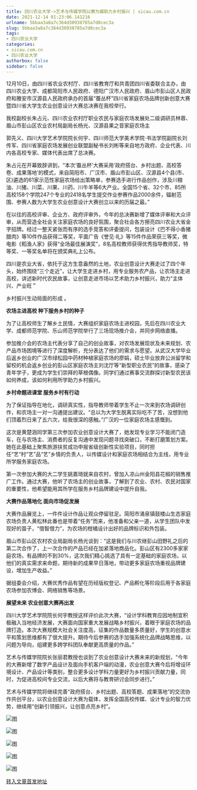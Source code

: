 ```yaml
---
title: 四川农业大学->艺术与传媒学院以赛为媒助力乡村振兴 | sicau.com.cn
date: 2021-12-14 01:23:06.141216
urlname: 5bbaa3a8a7c364d30938785a7d8cec3a
slug: 5bbaa3a8a7c364d30938785a7d8cec3a
tags: 
- 四川农业大学
categories:
- sicau.com.cn
- 四川农业大学
authorbox: false
sidebar: false
---
```

12月10日，由四川省农业农村厅、四川省教育厅和共青团四川省委联合主办，由四川农业大学、成都简阳市人民政府、德阳广汉市人民政府、眉山市彭山区人民政府和雅安市汉源县人民政府承办的首届“蚕丛杯”四川省家庭农场品牌创新创意大赛暨四川省大学生农业创意设计大赛总决赛在我校举行。

我校副校长朱占元、四川农业农村厅职业农民与家庭农场发展处二级调研员林蓉、眉山市彭山区农业农村局副局长杨光、汉源县果之音家庭农场主
<!--more-->
郭先义、四川大学艺术学院院长何宇、四川师范大学美术学院·书法学院副院长刘传军、四川省家庭农场发展创业联盟副秘书长刘彬等来自地方政府、企业代表、川内各高校专家、媒体代表出席了总决赛。

朱占元在开幕致辞讲到，“本次‘蚕丛杯’大赛采用‘政府搭台、乡村出题、高校答卷、成果落地’的模式，来自简阳市、广汉市、眉山市彭山区、汉源县4个县(市、区)遴选的61家示范性家庭农场给出策略单，参赛选手进行作品创作，涉及川粮油、川猪、川菜、川果、川药、川牛羊等6大产业。全国15个省、32个市、85所高校158个学院247个专业的2418名学生提交作业参赛作品2000余件，辐射范围、参赛人数为大学生农业创意设计大赛创立以来的历届之最。”

在以往的高校评审、企业方、政府评审外，今年的总决赛新增了媒体评审和大众评审，从而营造全社会关注家庭农场的良好氛围，聚合社会各方擦亮四川农业大省金字招牌。经过一整天紧张而有序的选手竞答和评委提问，包装设计《巴不得小香猪腊肉》等10件作品获得二等奖，平面广告《誉见·礼》等15件作品荣获三等奖，微电影《稻渔人家》获得“全场最佳展演奖”，8名高校教师获得优秀指导教师奖，特等奖、一等奖名单将在颁奖典礼上公布。

四川是农业大省，依托于这方生意盎然的土地，农业创意设计大赛走过了四个年头，始终围绕“三个走近”，让大学生走进乡村，用专业服务农产品，让农场主走进高校，讲述新时代农民故事，让创意走进市场以艺术助力乡村振兴，助力“主体兴、产业旺＂

乡村振兴生动局面的形成 。

**农场主进高校 种下服务乡村的种子**

为了让高校师生了解乡土民情，大赛组织家庭农场主进校园，先后在四川农业大学、成都师范学院、乐山师范学院举行了三场现场推介会，并同步网络直播。

参加推介会的农场主代表分享了自己的创业故事，对农场发展现状及未来规划、农产品市场困境等进行了深度解析，充分表达了他们的需求与愿望。从武汉大学毕业后返乡创业的广汉市绿松园中药材种植家庭农场的廖娟，硕士毕业放弃公派留学和留校的机会返乡创业的彭山区家庭农场主刘沈厅等“新型职业农民”的故事，感染了青年学子，更成为学生们崇拜的草根偶像。同学们通过赛事交流群探讨新型农民该如何养成，该如何利用所学助力乡村振兴。

**乡村命题进课堂 服务乡村有行动**

为了保证指导在地化，调研真实性，指导教师带着学生不止一次来到农场调研创作，和农场主一对一沟通提出建议。“总以为大学生脱离实际吃不了苦，没想到他们顶着烈日来了五六次，给我很深的感触。”广汉的一位家庭农场主感慨到。

这次是黄楚涵同学第三次参加农业创意设计大赛了，她发现专业学习不能闭门造车，在与农场主、消费者的反复沟通中发现问题寻找突破口，不断打磨策划方案。她在此基础上聚焦旅游扶贫成功申报省级创新性实验项目，同时担任“艺“村“艺”品“艺”乡情的负责人，以传媒设计和家庭农场相结合为主线，用专业所学服务家庭农场。

第一次参加大赛的大二学生姚嘉琦就来自农村，曾加入凉山州金阳县花椒的销售推广工作。通过大赛，他听了农场主的创业故事，了解到了农业、农村、农民对国家的重要性，他希望能用其所学在服务乡村品牌建设中提升自我。

**大赛作品落地化 面向市场促发展**

大赛作品展览上，一件件设计作品让观众停留驻足。简阳市涌泉镇鼓楼山生态家庭农场负责人黄松林此番也是带着“任务”而来，他准备和父亲一道，从学生团队中发现好的苗子，“借智借力”，为农场的柑橘设计出好的品牌标识和外包装。

眉山市彭山区农村农业局副局长杨光谈到：“这是我们与川农继彭山田野礼之后的第二次合作了，上一次合作的产品已经在加紧落地商品化。彭山区有2300多家家庭农场，有品牌的不到30%，这次我们精心挑选了具有一定基础的家庭农场，以他们的真实需求来命题，期待新的成果早日落地，带动更多家庭农场重视品牌建设，增加生产收益。”

据组委会介绍，大赛优秀作品有望在历经版权登记、产品孵化等阶段后用于各家庭农场参加农博会、网络销售等场景。

**展望未来 农业创意大赛再出发**

四川大学艺术学院院长何宇教授这样评价此次大赛，“设计学科教育应因地制宜积极融入当地经济发展，大赛面向国家重大发展战略乡村振兴，着眼于家庭农场的品牌打造。本次大赛规模大社会关注度高，征集的作品数量多质量好，学生的创意水平和策划思维都有了很大提升。期待今后参赛的选手加强系统化品牌战略思维，以问题为导向，组建更多跨学科团队奉献更高质量的作品。”

艺术与传媒学院院长张丽君教授也谈到了农业创意设计大赛未来的新规划，“今年的大赛新增了数字产品设计及面向手机客户端的动漫，农业创意大赛今后将增设环境设计、产品设计等类别，整合更多设计学科力量更好为乡村振兴贡献力量，同时，为促进高校间专业交流，以后大赛将与教育研讨会同步进行。”

艺术与传媒学院将继续完善“政府搭台、乡村出题、高校答题、成果落地”的交流协作共创平台，以农业创意设计大赛为载体，发挥全国高校传媒、设计专业的智力优势，继续用“创新引领振兴，让创意点亮乡村”。  

![图](https://news.sicau.edu.cn/__local/4/CE/A9/2B97326A5036C955028263BFE17_14CD7494_EE658.png)

![图](https://news.sicau.edu.cn/__local/9/2F/FE/E11A06DE91B425445201FBA0A53_B77A810E_F375D.png)

![图](https://news.sicau.edu.cn/__local/F/C1/8E/09360CD3E255354523CBA60BBE8_9B025035_DFC4.jpg)

![图](https://news.sicau.edu.cn/__local/2/BB/44/393E4D5CB6A2086DC4EDCCE67E3_5A8DBC31_D406.jpg)

![图](https://news.sicau.edu.cn/__local/4/51/5E/E7313DDF7F24F96443BD24B0554_D9C63866_1207A.jpg)

[转入文章首发地址](https://news.sicau.edu.cn/info/1078/65997.htm)